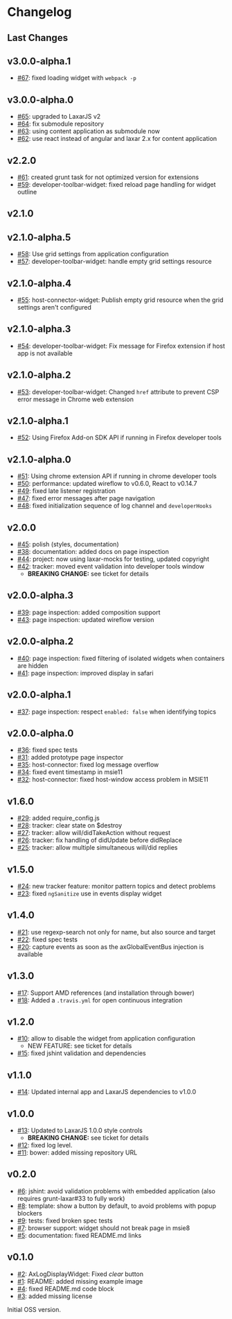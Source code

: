 # Changelog


## Last Changes


## v3.0.0-alpha.1

- [#67](https://github.com/LaxarJS/laxar-developer-tools-widget/issues/67): fixed loading widget with `webpack -p`


## v3.0.0-alpha.0

- [#65](https://github.com/LaxarJS/laxar-developer-tools-widget/issues/65): upgraded to LaxarJS v2
- [#64](https://github.com/LaxarJS/laxar-developer-tools-widget/issues/64): fix submodule repository
- [#63](https://github.com/LaxarJS/laxar-developer-tools-widget/issues/63): using content application as submodule now
- [#62](https://github.com/LaxarJS/laxar-developer-tools-widget/issues/62): use react instead of angular and laxar 2.x for content application


## v2.2.0

- [#61](https://github.com/LaxarJS/laxar-developer-tools-widget/issues/61): created grunt task for not optimized version for extensions
- [#59](https://github.com/LaxarJS/laxar-developer-tools-widget/issues/59): developer-toolbar-widget: fixed reload page handling for widget outline


## v2.1.0


## v2.1.0-alpha.5

- [#58](https://github.com/LaxarJS/laxar-developer-tools-widget/issues/58): Use grid settings from application configuration
- [#57](https://github.com/LaxarJS/laxar-developer-tools-widget/issues/57): developer-toolbar-widget: handle empty grid settings resource


## v2.1.0-alpha.4

- [#55](https://github.com/LaxarJS/laxar-developer-tools-widget/issues/55): host-connector-widget: Publish empty grid resource when the grid settings aren't configured


## v2.1.0-alpha.3

- [#54](https://github.com/LaxarJS/laxar-developer-tools-widget/issues/54): developer-toolbar-widget: Fix message for Firefox extension if host app is not available


## v2.1.0-alpha.2

- [#53](https://github.com/LaxarJS/laxar-developer-tools-widget/issues/53): developer-toolbar-widget: Changed `href` attribute to prevent CSP error message in Chrome web extension


## v2.1.0-alpha.1

- [#52](https://github.com/LaxarJS/laxar-developer-tools-widget/issues/52): Using Firefox Add-on SDK API if running in Firefox developer tools


## v2.1.0-alpha.0

- [#51](https://github.com/LaxarJS/laxar-developer-tools-widget/issues/51): Using chrome extension API if running in chrome developer tools
- [#50](https://github.com/LaxarJS/laxar-developer-tools-widget/issues/50): performance: updated wireflow to v0.6.0, React to v0.14.7
- [#49](https://github.com/LaxarJS/laxar-developer-tools-widget/issues/49): fixed late listener registration
- [#47](https://github.com/LaxarJS/laxar-developer-tools-widget/issues/47): fixed error messages after page navigation
- [#48](https://github.com/LaxarJS/laxar-developer-tools-widget/issues/48): fixed initialization sequence of log channel and `developerHooks`


## v2.0.0

- [#45](https://github.com/LaxarJS/laxar-developer-tools-widget/issues/45): polish (styles, documentation)
- [#38](https://github.com/LaxarJS/laxar-developer-tools-widget/issues/38): documentation: added docs on page inspection
- [#44](https://github.com/LaxarJS/laxar-developer-tools-widget/issues/44): project: now using laxar-mocks for testing, updated copyright
- [#42](https://github.com/LaxarJS/laxar-developer-tools-widget/issues/42): tracker: moved event validation into developer tools window
    + **BREAKING CHANGE:** see ticket for details


## v2.0.0-alpha.3

- [#39](https://github.com/LaxarJS/laxar-developer-tools-widget/issues/39): page inspection: added composition support
- [#43](https://github.com/LaxarJS/laxar-developer-tools-widget/issues/43): page inspection: updated wireflow version


## v2.0.0-alpha.2

- [#40](https://github.com/LaxarJS/laxar-developer-tools-widget/issues/40): page inspection: fixed filtering of isolated widgets when containers are hidden
- [#41](https://github.com/LaxarJS/laxar-developer-tools-widget/issues/41): page inspection: improved display in safari


## v2.0.0-alpha.1

- [#37](https://github.com/LaxarJS/laxar-developer-tools-widget/issues/37): page inspection: respect `enabled: false` when identifying topics


## v2.0.0-alpha.0

- [#36](https://github.com/LaxarJS/laxar-developer-tools-widget/issues/36): fixed spec tests
- [#31](https://github.com/LaxarJS/laxar-developer-tools-widget/issues/31): added prototype page inspector
- [#35](https://github.com/LaxarJS/laxar-developer-tools-widget/issues/35): host-connector: fixed log message overflow
- [#34](https://github.com/LaxarJS/laxar-developer-tools-widget/issues/34): fixed event timestamp in msie11
- [#32](https://github.com/LaxarJS/laxar-developer-tools-widget/issues/32): host-connector: fixed host-window access problem in MSIE11


## v1.6.0

- [#29](https://github.com/LaxarJS/laxar-developer-tools-widget/issues/29): added require_config.js
- [#28](https://github.com/LaxarJS/laxar-developer-tools-widget/issues/28): tracker: clear state on $destroy
- [#27](https://github.com/LaxarJS/laxar-developer-tools-widget/issues/27): tracker: allow will/didTakeAction without request
- [#26](https://github.com/LaxarJS/laxar-developer-tools-widget/issues/26): tracker: fix handling of didUpdate before didReplace
- [#25](https://github.com/LaxarJS/laxar-developer-tools-widget/issues/25): tracker: allow multiple simultaneous will/did replies


## v1.5.0

- [#24](https://github.com/LaxarJS/laxar-developer-tools-widget/issues/24): new tracker feature: monitor pattern topics and detect problems
- [#23](https://github.com/LaxarJS/laxar-developer-tools-widget/issues/23): fixed `ngSanitize` use in events display widget


## v1.4.0

- [#21](https://github.com/LaxarJS/laxar-developer-tools-widget/issues/21): use regexp-search not only for name, but also source and target
- [#22](https://github.com/LaxarJS/laxar-developer-tools-widget/issues/22): fixed spec tests
- [#20](https://github.com/LaxarJS/laxar-developer-tools-widget/issues/20): capture events as soon as the axGlobalEventBus injection is available


## v1.3.0

- [#17](https://github.com/LaxarJS/laxar-developer-tools-widget/issues/17): Support AMD references (and installation through bower)
- [#18](https://github.com/LaxarJS/laxar-developer-tools-widget/issues/18): Added a `.travis.yml` for open continuous integration


## v1.2.0

- [#10](https://github.com/LaxarJS/laxar-developer-tools-widget/issues/10): allow to disable the widget from application configuration
    + NEW FEATURE: see ticket for details
- [#15](https://github.com/LaxarJS/laxar-developer-tools-widget/issues/15): fixed jshint validation and dependencies


## v1.1.0

- [#14](https://github.com/LaxarJS/laxar-developer-tools-widget/issues/14): Updated internal app and LaxarJS dependencies to v1.0.0


## v1.0.0

- [#13](https://github.com/LaxarJS/laxar-developer-tools-widget/issues/13): Updated to LaxarJS 1.0.0 style controls
    + **BREAKING CHANGE:** see ticket for details
- [#12](https://github.com/LaxarJS/laxar-developer-tools-widget/issues/12): fixed log level.
- [#11](https://github.com/LaxarJS/laxar-developer-tools-widget/issues/11): bower: added missing repository URL


## v0.2.0

- [#6](https://github.com/LaxarJS/laxar-developer-tools-widget/issues/6): jshint: avoid validation problems with embedded application (also requires grunt-laxar#33 to fully work)
- [#8](https://github.com/LaxarJS/laxar-developer-tools-widget/issues/8): template: show a button by default, to avoid problems with popup blockers
- [#9](https://github.com/LaxarJS/laxar-developer-tools-widget/issues/9): tests: fixed broken spec tests
- [#7](https://github.com/LaxarJS/laxar-developer-tools-widget/issues/7): browser support: widget should not break page in msie8
- [#5](https://github.com/LaxarJS/laxar-developer-tools-widget/issues/5): documentation: fixed README.md links


## v0.1.0

- [#2](https://github.com/LaxarJS/laxar-developer-tools-widget/issues/2): AxLogDisplayWidget: Fixed _clear_ button
- [#1](https://github.com/LaxarJS/laxar-developer-tools-widget/issues/1): README: added missing example image
- [#4](https://github.com/LaxarJS/laxar-developer-tools-widget/issues/4): fixed README.md code block
- [#3](https://github.com/LaxarJS/laxar-developer-tools-widget/issues/3): added missing license

Initial OSS version.
